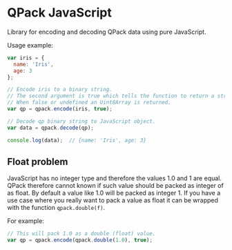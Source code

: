 QPack JavaScript
================

Library for encoding and decoding QPack data using pure JavaScript.

Usage example:
```javascript
var iris = {
  name: 'Iris',
  age: 3
};

// Encode iris to a binary string.
// The second argument is true which tells the function to return a string.
// When false or undefined an Uint8Array is returned.
var qp = qpack.encode(iris, true);

// Decode qp binary string to JavaScript object.
var data = qpack.decode(qp);

console.log(data);  // {name: 'Iris', age: 3}
```

Float problem
-------------

JavaScript has no integer type and therefore the values 1.0 and 1 are equal. QPack therefore cannot known if such value should be packed as integer of as float. By default a value like 1.0 will be packed as integer 1. If you have a use case where you really want to pack a value as float it can be wrapped with the function `qpack.double(f)`.

For example:
```javascript
// This will pack 1.0 as a double (float) value.
var qp = qpack.encode(qpack.double(1.0), true);
```

